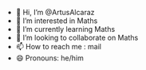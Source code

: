 - 👋 Hi, I’m @ArtusAlcaraz
- 👀 I’m interested in Maths
- 🌱 I’m currently learning Maths
- 💞️ I’m looking to collaborate on Maths 
- 📫 How to reach me : mail
- 😄 Pronouns: he/him

<!---
ArtusAlcaraz/ArtusAlcaraz is a ✨ special ✨ repository because its `README.md` (this file) appears on your GitHub profile.
You can click the Preview link to take a look at your changes.
--->
